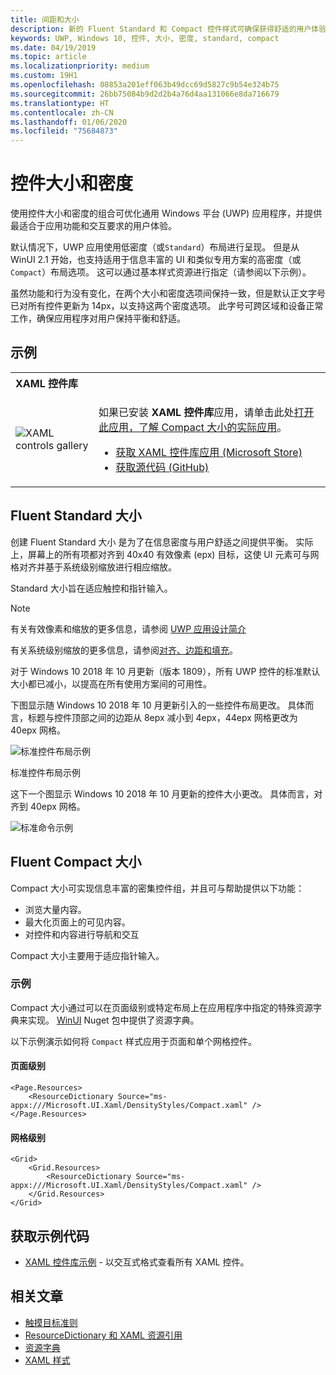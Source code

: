 ```yaml
---
title: 间距和大小
description: 新的 Fluent Standard 和 Compact 控件样式可确保获得舒适的用户体验（无论是何种设备和输入方法）。
keywords: UWP, Windows 10, 控件, 大小, 密度, standard, compact
ms.date: 04/19/2019
ms.topic: article
ms.localizationpriority: medium
ms.custom: 19H1
ms.openlocfilehash: 08853a201eff063b49dcc69d5827c9b54e324b75
ms.sourcegitcommit: 26bb75084b9d2d2b4a76d4aa131066e8da716679
ms.translationtype: HT
ms.contentlocale: zh-CN
ms.lasthandoff: 01/06/2020
ms.locfileid: "75684873"
---
```

# <a name="control-size-and-density"></a>控件大小和密度

使用控件大小和密度的组合可优化通用 Windows 平台 (UWP) 应用程序，并提供最适合于应用功能和交互要求的用户体验。

默认情况下，UWP 应用使用低密度（或`Standard`）布局进行呈现。 但是从 WinUI 2.1 开始，也支持适用于信息丰富的 UI 和类似专用方案的高密度（或 `Compact`）布局选项。 这可以通过基本样式资源进行指定（请参阅以下示例）。

虽然功能和行为没有变化，在两个大小和密度选项间保持一致，但是默认正文字号已对所有控件更新为 14px，以支持这两个密度选项。 此字号可跨区域和设备正常工作，确保应用程序对用户保持平衡和舒适。

## <a name="examples"></a>示例

<table>
<th align="left">XAML 控件库<th>
<tr>
<td><img src="images/xaml-controls-gallery-sm.png" alt="XAML controls gallery"></img></td>
<td>
    <p>如果已安装 <strong style="font-weight: semi-bold">XAML 控件库</strong>应用，请单击此处<a href="xamlcontrolsgallery:/item/Compact Sizing">打开此应用，了解 Compact 大小的实际应用</a>。</p>
    <ul>
    <li><a href="https://www.microsoft.com/store/productId/9MSVH128X2ZT">获取 XAML 控件库应用 (Microsoft Store)</a></li>
    <li><a href="https://github.com/Microsoft/Xaml-Controls-Gallery">获取源代码 (GitHub)</a></li>
    </ul>
</td>
</tr>
</table>

## <a name="fluent-standard-sizing"></a>Fluent Standard 大小

创建 Fluent Standard 大小  是为了在信息密度与用户舒适之间提供平衡。 实际上，屏幕上的所有项都对齐到 40x40 有效像素 (epx) 目标，这使 UI 元素可与网格对齐并基于系统级别缩放进行相应缩放。

Standard 大小旨在适应触控和指针输入。 

> [!NOTE]
>有关有效像素和缩放的更多信息，请参阅 [UWP 应用设计简介](../basics/design-and-ui-intro.md#effective-pixels-and-scaling)
>
> 有关系统级别缩放的更多信息，请参阅[对齐、边距和填充](../layout/alignment-margin-padding.md)。

对于 Windows 10 2018 年 10 月更新（版本 1809），所有 UWP 控件的标准默认大小都已减小，以提高在所有使用方案间的可用性。

下图显示随 Windows 10 2018 年 10 月更新引入的一些控件布局更改。 具体而言，标题与控件顶部之间的边距从 8epx 减小到 4epx，44epx 网格更改为 40epx 网格。

![标准控件布局示例](images/standarddensity.png)

标准控件布局示例 

这下一个图显示 Windows 10 2018 年 10 月更新的控件大小更改。 具体而言，对齐到 40epx 网格。

![标准命令示例](images/standarddensitycommanding.png)

## <a name="fluent-compact-sizing"></a>Fluent Compact 大小

Compact 大小可实现信息丰富的密集控件组，并且可与帮助提供以下功能：

- 浏览大量内容。
- 最大化页面上的可见内容。
- 对控件和内容进行导航和交互

Compact 大小主要用于适应指针输入。 

### <a name="examples"></a>示例

Compact 大小通过可以在页面级别或特定布局上在应用程序中指定的特殊资源字典来实现。 [WinUI](https://docs.microsoft.com/uwp/toolkits/winui/) Nuget 包中提供了资源字典。

以下示例演示如何将 `Compact` 样式应用于页面和单个网格控件。

#### <a name="page-level"></a>页面级别

```xaml
<Page.Resources>
    <ResourceDictionary Source="ms-appx:///Microsoft.UI.Xaml/DensityStyles/Compact.xaml" />
</Page.Resources>
```

#### <a name="grid-level"></a>网格级别

```xaml
<Grid>
    <Grid.Resources>
        <ResourceDictionary Source="ms-appx:///Microsoft.UI.Xaml/DensityStyles/Compact.xaml" />
    </Grid.Resources>
</Grid>
```

## <a name="get-the-sample-code"></a>获取示例代码

- [XAML 控件库示例](https://github.com/Microsoft/Xaml-Controls-Gallery) - 以交互式格式查看所有 XAML 控件。

## <a name="related-articles"></a>相关文章

- [触摸目标准则](../input/guidelines-for-targeting.md)
- [ResourceDictionary 和 XAML 资源引用](https://docs.microsoft.com/windows/uwp/design/controls-and-patterns/resourcedictionary-and-xaml-resource-references)
- [资源字典](https://docs.microsoft.com/uwp/api/windows.ui.xaml.resourcedictionary)
- [XAML 样式](https://docs.microsoft.com/windows/uwp/design/controls-and-patterns/xaml-styles) 
